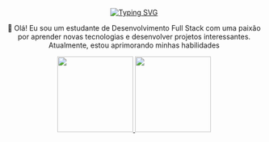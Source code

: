 <p align="center">
  <a href="https://git.io/typing-svg">
    <img src="https://readme-typing-svg.demolab.com?font=Fira+Code&weight=600&size=25&pause=1000&color=ffffff&random=false&width=435&height=40&lines=Ol%C3%A1%2C+eu+sou+Wagner+Gomes!+%F0%9F%92%BB%F0%9F%8C%9" alt="Typing SVG">
  </a>
</p>

<div align="center">
  
🔭 Olá! Eu sou um estudante de Desenvolvimento Full Stack com uma paixão por aprender novas tecnologias e desenvolver projetos interessantes. Atualmente, estou aprimorando minhas habilidades

</div>

<div align="center">
  <a href="https://github.com/Wagner-Gomes00">
  <img height="150em" src="https://github-readme-stats.vercel.app/api?username=Wagner-Gomes00&show_icons=true&theme=dark&include_all_commits=true&count_private=true"/>
  <img height="150em" src="https://github-readme-stats.vercel.app/api/top-langs/?username=Wagner-Gomes00&layout=compact&langs_count=7&theme=dark"/>
</div>


